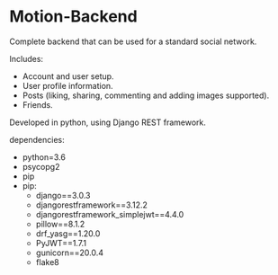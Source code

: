 # Motion-Backend

Complete backend that can be used for a standard social network.

Includes:
- Account and user setup.
- User profile information.
- Posts (liking, sharing, commenting and adding images supported).
- Friends.

Developed in python, using Django REST framework.

dependencies:
  - python=3.6
  - psycopg2
  - pip
  - pip:
    - django==3.0.3
    - djangorestframework==3.12.2
    - djangorestframework_simplejwt==4.4.0
    - pillow==8.1.2
    - drf_yasg==1.20.0
    - PyJWT==1.7.1
    - gunicorn==20.0.4
    - flake8
